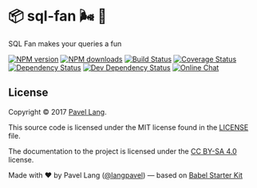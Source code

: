 # :package: sql-fan :wind_face: :elephant:

SQL Fan makes your queries a fun

[![NPM version](https://img.shields.io/npm/v/sql-fan.svg?style=flat-square)](https://www.npmjs.com/package/sql-fan)
[![NPM downloads](https://img.shields.io/npm/dm/sql-fan.svg?style=flat-square)](https://www.npmjs.com/package/sql-fan)
[![Build Status](https://img.shields.io/travis/langpavel/node-sql-fan/master.svg?style=flat-square)](https://travis-ci.org/langpavel/node-sql-fan)
[![Coverage Status](https://img.shields.io/codecov/c/github/langpavel/node-sql-fan/master.svg?style=flat-square)](https://codecov.io/gh/langpavel/node-sql-fan)
[![Dependency Status](https://img.shields.io/david/langpavel/node-sql-fan.svg?style=flat-square)](https://david-dm.org/langpavel/node-sql-fan)
[![Dev Dependency Status](https://img.shields.io/david/dev/langpavel/node-sql-fan.svg?style=flat-square)](https://david-dm.org/langpavel/node-sql-fan?type=dev)
[![Online Chat](https://img.shields.io/badge/chat%20room-%23sql--fan-blue.svg)](https://gitter.im/sql-fan)

## License

Copyright © 2017 [Pavel Lang](mailto:langpavel@phpskelet.org?subject=[SQL-Fan]).

This source code is licensed under the MIT license found in the [LICENSE](https://github.com/langpavel/node-sql-fan/blob/master/LICENSE) file.

The documentation to the project is licensed under the [CC BY-SA 4.0](http://creativecommons.org/licenses/by-sa/4.0/) license.

Made with ♥ by Pavel Lang ([@langpavel](https://twitter.com/langpavel)) — based on [Babel Starter Kit](https://github.com/kriasoft/babel-starter-kit)
